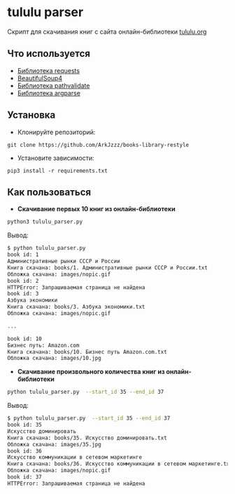 # tululu parser

Скрипт для скачивания книг с сайта онлайн-библиотеки [tululu.org](https://tululu.org/)


## Что используется

- [Библиотека requests](https://dvmn.org/encyclopedia/modules/requests/)
- [BeautifulSoup4](https://beautiful-soup-4.readthedocs.io/)
- [Библиотека pathvalidate](https://github.com/thombashi/pathvalidate)
- [Библиотека argparse](https://docs.python.org/3.6/howto/argparse.html)


## Установка

- Клонируйте репозиторий:
```
git clone https://github.com/ArkJzzz/books-library-restyle
```

- Установите зависимости:
```
pip3 install -r requirements.txt
```

## Как пользоваться

- **Скачивание первых 10 книг из онлайн-библиотеки**
```sh
python3 tululu_parser.py
```

Вывод: 

```sh
$ python tululu_parser.py
book id: 1
Административные рынки СССР и России
Книга скачана: books/1. Административные рынки СССР и России.txt
Обложка скачана: images/nopic.gif
book id: 2
HTTPError: Запрашиваемая страница не найдена
book id: 3
Азбука экономики
Книга скачана: books/3. Азбука экономики.txt
Обложка скачана: images/nopic.gif

...

book id: 10
Бизнес путь: Amazon.com
Книга скачана: books/10. Бизнес путь Amazon.com.txt
Обложка скачана: images/10.jpg
```

- **Скачивание произвольного количества книг из онлайн-библиотеки**

```sh
python tululu_parser.py  --start_id 35 --end_id 37
```

Вывод:

```sh
$ python tululu_parser.py  --start_id 35 --end_id 37
book id: 35
Искусство доминировать
Книга скачана: books/35. Искусство доминировать.txt
Обложка скачана: images/35.jpg
book id: 36
Искусство коммуникации в сетевом маркетинге
Книга скачана: books/36. Искусство коммуникации в сетевом маркетинге.txt
Обложка скачана: images/nopic.gif
book id: 37
HTTPError: Запрашиваемая страница не найдена
```
